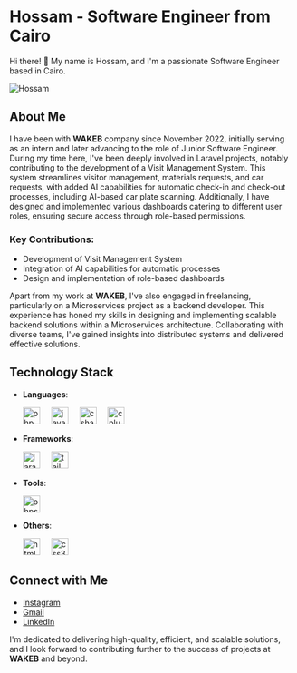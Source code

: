 # Hossam - Software Engineer from Cairo

Hi there! 👋 My name is Hossam, and I'm a passionate Software Engineer based in Cairo.

![Hossam](https://i.ibb.co/80Q4fS4/Screenshot-2024-03-25-110434.png)

## About Me

I have been with **WAKEB** company since November 2022, initially serving as an intern and later advancing to the role of Junior Software Engineer. During my time here, I've been deeply involved in Laravel projects, notably contributing to the development of a Visit Management System. This system streamlines visitor management, materials requests, and car requests, with added AI capabilities for automatic check-in and check-out processes, including AI-based car plate scanning. Additionally, I have designed and implemented various dashboards catering to different user roles, ensuring secure access through role-based permissions.

### Key Contributions:
- Development of Visit Management System
- Integration of AI capabilities for automatic processes
- Design and implementation of role-based dashboards

Apart from my work at **WAKEB**, I've also engaged in freelancing, particularly on a Microservices project as a backend developer. This experience has honed my skills in designing and implementing scalable backend solutions within a Microservices architecture. Collaborating with diverse teams, I've gained insights into distributed systems and delivered effective solutions.

## Technology Stack
- **Languages**: 
    <div align="left">
      <img src="https://cdn.jsdelivr.net/gh/devicons/devicon/icons/php/php-original.svg" height="30" alt="php logo"  />
      <img width="12" />
      <img src="https://cdn.jsdelivr.net/gh/devicons/devicon/icons/javascript/javascript-original.svg" height="30" alt="javascript logo"  />
      <img width="12" />
      <img src="https://cdn.jsdelivr.net/gh/devicons/devicon/icons/csharp/csharp-original.svg" height="30" alt="csharp logo"  />
      <img width="12" />
      <img src="https://cdn.jsdelivr.net/gh/devicons/devicon/icons/cplusplus/cplusplus-original.svg" height="30" alt="cplusplus logo"  />
    </div>

- **Frameworks**: 
    <div align="left">
      <img src="https://icongr.am/devicon/laravel-plain.svg?size=128&color=ff0000" height="30" alt="laravel logo"  />
      <img width="12" />
      <img src="https://static.cdnlogo.com/logos/t/34/tailwind-css.svg" height="30" alt="tailwindcss logo"  />
    </div>

- **Tools**: 
    <div align="left">
      <img src="https://cdn.jsdelivr.net/gh/devicons/devicon/icons/phpstorm/phpstorm-original.svg" height="30" alt="phpstorm logo"  />
    </div>

- **Others**: 
    <div align="left">
      <img src="https://cdn.jsdelivr.net/gh/devicons/devicon/icons/html5/html5-original.svg" height="30" alt="html5 logo"  />
      <img width="12" />
      <img src="https://cdn.jsdelivr.net/gh/devicons/devicon/icons/css3/css3-original.svg" height="30" alt="css3 logo"  />
    </div>


## Connect with Me
- [Instagram](https://www.instagram.com/hossammohamed558)
- [Gmail](mailto:homoh1489@gmail.com)
- [LinkedIn](https://www.linkedin.com/in/hossammohamed-softwareengineer)

I'm dedicated to delivering high-quality, efficient, and scalable solutions, and I look forward to contributing further to the success of projects at **WAKEB** and beyond.
